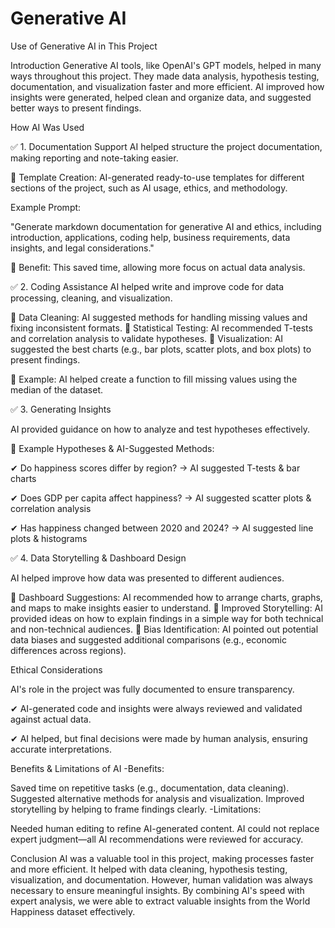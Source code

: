 
#  Generative AI

 Use of Generative AI in This Project
 
Introduction
Generative AI tools, like OpenAI's GPT models, helped in many ways throughout this project. They made data analysis, hypothesis testing, documentation, and visualization faster and more efficient. AI improved how insights were generated, helped clean and organize data, and suggested better ways to present findings.

How AI Was Used

✅ 1. Documentation Support
AI helped structure the project documentation, making reporting and note-taking easier.

🔹 Template Creation: AI-generated ready-to-use templates for different sections of the project, such as AI usage, ethics, and methodology.

Example Prompt:

"Generate markdown documentation for generative AI and ethics, including introduction, applications, coding help, business requirements, data insights, and legal considerations."

🔹 Benefit: This saved time, allowing more focus on actual data analysis.

✅ 2. Coding Assistance
AI helped write and improve code for data processing, cleaning, and visualization.

🔹 Data Cleaning: AI suggested methods for handling missing values and fixing inconsistent formats.
🔹 Statistical Testing: AI recommended T-tests and correlation analysis to validate hypotheses.
🔹 Visualization: AI suggested the best charts (e.g., bar plots, scatter plots, and box plots) to present findings.

🔹 Example: AI helped create a function to fill missing values using the median of the dataset.

✅ 3. Generating Insights

AI provided guidance on how to analyze and test hypotheses effectively.

🔹 Example Hypotheses & AI-Suggested Methods:

✔ Do happiness scores differ by region? → AI suggested T-tests & bar charts

✔ Does GDP per capita affect happiness? → AI suggested scatter plots & correlation analysis

✔ Has happiness changed between 2020 and 2024? → AI suggested line plots & histograms


✅ 4. Data Storytelling & Dashboard Design

AI helped improve how data was presented to different audiences.

🔹 Dashboard Suggestions: AI recommended how to arrange charts, graphs, and maps to make insights easier to understand.
🔹 Improved Storytelling: AI provided ideas on how to explain findings in a simple way for both technical and non-technical audiences.
🔹 Bias Identification: AI pointed out potential data biases and suggested additional comparisons (e.g., economic differences across regions).

Ethical Considerations

AI's role in the project was fully documented to ensure transparency.

✔ AI-generated code and insights were always reviewed and validated against actual data.

✔ AI helped, but final decisions were made by human analysis, ensuring accurate interpretations.

Benefits & Limitations of AI
-Benefits:

Saved time on repetitive tasks (e.g., documentation, data cleaning).
Suggested alternative methods for analysis and visualization.
Improved storytelling by helping to frame findings clearly.
-Limitations:

Needed human editing to refine AI-generated content.
AI could not replace expert judgment—all AI recommendations were reviewed for accuracy.

Conclusion
AI was a valuable tool in this project, making processes faster and more efficient. It helped with data cleaning, hypothesis testing, visualization, and documentation. However, human validation was always necessary to ensure meaningful insights. By combining AI's speed with expert analysis, we were able to extract valuable insights from the World Happiness dataset effectively. 


